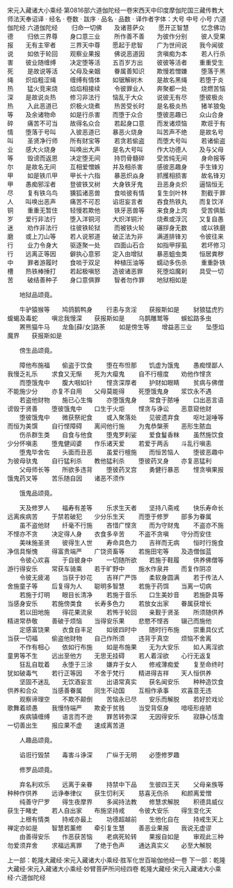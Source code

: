 宋元入藏诸大小乘经·第0816部六道伽陀经一卷宋西天中印度摩伽陀国三藏传教大师法天奉诏译
· 经名 · 卷数 · 跋序
· 品名 · 品数 · 译作者字体：大号 中号 小号
六道伽陀经
六道伽陀经
　　归命一切佛　　及诸菩萨众
　　愿开正智慧　　忆念佛功德
　　归依三界尊　　身口意三业
　　所作善不善　　为彼作分别
　　彼人受果报　　无有主宰者
　　三界天中尊　　愿起于悲智
　　广为世间说　　我今闻彼说
　　如依于轮回　　观察业果报
　　佛说恶道因　　贪嗔痴为本
　　若人行杀害　　彼业随缠缚
　　决定堕等活　　五百岁方出
　　彼彼等活者　　重重受生死
　　是故说等活　　父母及亲姻
　　眷属善知识　　欺慢若憎嫌
　　堕落于黑绳　　炽焰粗涩绳
　　缠缚有情体　　如锯解树木
　　是故名黑绳　　若堕于炎热
　　猛火竞来烧　　焰焰相接续
　　令彼罪业人　　奔聚都一处
　　烧燃苦恼深　　是故说炎热
　　修习非法行　　恼乱于大众
　　说彼无有尽　　堕彼极炎热
　　入此恶道已　　炽极火烧煮
　　热苦受长时　　是名极炎热
　　猪羊狼兔等　　及余诸物命
　　如是行杀害　　而堕于众合
　　堕彼恶趣已　　众山合身碎
　　痛苦不可当　　故得名众合
　　若起身口意　　而发诸烦恼
　　欺诳于有情　　堕落于号叫
　　入彼恶道已　　暴恶火烧身
　　叫苦声不绝　　是故名号叫
　　圣贤净行师　　所有财宝等
　　若贪若偷盗　　而堕大号叫
　　若诸偷盗业　　感大火烧身
　　叫唤出大声　　是名大号叫
　　作大功德人　　及与父母等
　　毁谤而返恩　　决定堕无间
　　持罚骨髓碎　　受苦纯无间
　　身命报等尔　　是故名无间
　　互相爱憎嫉　　并及相杀害
　　感彼恶趣身　　手生锋刃甲
　　如是铁爪甲　　甲长十六指
　　暴恶炽焱身　　抓擭相损害
　　故名锋刃甲　　愚痴邪淫者
　　登彼铁叉树　　大身铁牙鬼
　　丑恶身炎炽　　逼恼恒无尽
　　复有铁乌鸟　　獯狐诸恶兽
　　食啖彼有情　　复生剑叶林
　　割截于罪人　　叫唤出恶声
　　痛苦不可忍　　谄诳妄言者
　　吞食热铁丸　　而复饮洋铜
　　重重无暂住　　轻慢若欺他
　　铁牙恶兽等　　来食身上肉
　　受苦俱胝岁　　爱行非法行
　　堕入洋铜河　　大炽洋铜汁
　　烧煮或浮沉　　又复自愚迷
　　劝作非法行　　往彼铁轮狱
　　而被铁火轮　　碾拶身无数
　　或以铁磨磨　　或上刀山等
　　若人说邪道　　破正法为非
　　满道排锋刃　　令彼往来行
　　业力令身大　　驱逐聚一处
　　四面山石合　　如指甲拶虱
　　若坏修习行　　远离正等因
　　僻执心意邪　　定入由增狱
　　暴恶蛆虫类　　恒居粪秽中
　　罪者游履时　　食啖于双足
　　种植压油等　　蠕动多伤杀
　　重重卧铁槽　　热铁棒捶打
　　若起极嗔怒　　造彼诸恶罪
　　死堕焰魔刹　　具受一切苦
　　破结善种子　　身口意俱罪
　　智者勿作罪　　地狱相如是

　　地狱品颂竟。

　　牛驴猿猴等　　鸠鸽鹅鸭身
　　行恚与贪淫　　获报斯如是
　　豺狼猛虎犳　　蝮蝎及毒蛇
　　嗔忿我慢深　　获报斯如是
　　乌鹊雕鹫等　　蜈蚣路多虫
　　罴熊猫牛马　　龙鱼[薛/女]路荼
　　如是傍生等　　增益恶三业
　　坠堕焰魔界　　获报斯如是

　　傍生品颂竟。

　　障他布施福　　偷盗于饮食
　　堕在布怛那　　饥虚为饿鬼
　　愚痴悭鄙人　　我慢乏礼乐
　　求食又无惭　　死为大瘿鬼
　　自不行檀度　　劝他作悭贪
　　而堕饿鬼中　　腹大咽如针
　　悭贪深厚者　　护财如眼睛
　　贫病与佛僧　　不能施少分
　　亦复不自用　　父母莫能得
　　死堕饿鬼身　　浆饮永不遇
　　若盗他财物　　施已心生悔
　　亦堕饿鬼身　　常食于脓唾
　　口出恶言语　　谤毁于贤善
　　堕彼饿鬼中　　口生于火炬
　　悭贪与诤讼　　恶意窥他财
　　堕彼饿鬼中　　微获祭祀食
　　或入聚落处　　见彼遗弃食
　　呕吐涎唾等　　而恒为美馔
　　自行悭障碍　　离间他行施
　　为鬼恭槃荼　　恶形生脓血
　　伤杀群生类　　自食与他食
　　堕鬼罗刹娑　　爱食鬘香粖
　　虽然施饮食　　少分怀嗔恚
　　堕鬼健闼婆　　作乐诸天爱
　　若爱于两舌　　斗乱行嗔恚
　　堕鬼毕舍佐　　头面而丑恶
　　虽爱行檀施　　而恒苦恼人
　　堕彼恶趣中　　为彼母驮鬼
　　自行猛利杀　　教他猛利杀
　　堕彼药叉身　　亦复恶猛利
　　父母师长等　　所欲多违背
　　堕彼药叉宫　　勇健行暴恶
　　悭贪嗔果报　　饿鬼药叉等
　　苦乐随自因　　诸恶不须作

　　饿鬼品颂竟。

　　天及修罗人　　福寿有差等
　　乐求生天者　　坚持八斋戒
　　快乐寿命长　　远离疾病苦
　　于禁若破犯　　少分乐生天
　　而堕于修罗　　部多为眷属
　　虽不盗他财　　纤毫不行施
　　吝惜广悭贪　　而为守财鬼
　　不盗亦不施　　不悭亦不贪
　　决定得人身　　衣食多辛苦
　　不盗不贪嗔　　守分而安住
　　美味施圣贤　　彼得生人世
　　寿命具色力　　吉祥而无病
　　恒时行施食　　净信具惭愧
　　得富贵端严　　广饶资畜等
　　若施田宅等　　及造僧伽蓝
　　令彼心欢喜　　于自彼身中
　　一切随所欲　　若施于鞋履
　　供养佛僧等　　游行得安乐
　　常获车骑乘　　若于旷野中
　　施水作泉井　　而复作阴凉
　　令彼无疲渴　　当获于妙花
　　吉祥广严饰　　柔软身圆满
　　若于传法人　　舍施童子等
　　后复得为人　　聪明多智慧
　　若施于药饵　　当离一切病
　　若施于灯明　　眼目长清净
　　若施于音乐　　口生美妙音
　　若施卧具等　　当感身安乐
　　若施傍类食　　长寿多色力
　　若放女出家　　眷属获增长
　　若以田地施　　得花果流泉
　　若怖于轮回　　亲觐于贤圣
　　所须随供养　　精进常恭敬
　　善破于烦恼　　当得安乐果
　　悲愍不悭吝　　辍己而施他
　　定感富饶果　　衣食自丰足
　　如彼四时中　　随时行布施
　　崇重具仪式　　当获一切福
　　偷盗他财物　　自己作所须
　　违背于真空　　烦恼不舍离
　　不作有相心　　依如行布施
　　如是布施果　　无为大安乐
　　如人离淫欲　　童男等不生
　　远出至他方　　无思无挂碍
　　若人着淫欲　　心行无返复
　　狂乱自耽着　　永堕于三涂
　　嫌弃于女人　　修戒薄痴爱
　　复至命终时　　犹如破毒气
　　若行正等因　　不舍于梵行
　　精进得吉祥　　天人恒供养
　　坚固不迷乱　　无饮酒妄言
　　出语常真实　　获名闻安乐
　　种种造饮食　　供养和合众
　　当感善眷属　　同生不动国
　　互相作承事　　欢喜意无违
　　观察谛理空　　不欺不颠倒
　　苦恼永已尽　　安乐而解脱
　　若好於戏论　　歌舞着顽愚
　　我慢恃端严　　欺夌于贫贱
　　当受背伛身　　喑哑形痤陋
　　疾病镇缠缚　　语言而不逊
　　罪苦转弥深　　无因得安乐
　　寂静心恬澹　　一切善出生
　　报应果不虚　　速成离苦道

　　人趣品颂竟。

　　谄诳行毁禁　　毒害斗诤深
　　广纵于无明　　必堕修罗趣

　　修罗品颂竟。

　　弃名利欢乐　　远离于亲眷
　　持禁中下品　　生彼四王天
　　父母亲族等　　种种作供养
　　远诤奉律仪　　获生忉利天
　　慈喜无伤杀　　和颜离爱憎
　　纯善守尸罗　　得生夜摩界
　　多闻持法教　　修慧求解脱
　　积德具威仪　　获生于睹史
　　若人自出家　　布施坚持戒
　　令彼大安乐　　得生变化天
　　上根有情类　　持戒亦最上
　　功德超越前　　生他化自在
　　持戒生天上　　禅定亦如是
　　智慧若薰修　　牵引复生慧
　　善恶业果报　　我说无虚谬
　　由善得安乐　　作恶获苦恼
　　老病死轮转　　果报自如是
　　审观此三种　　勿爱须弃舍
　　求福远离罪　　了绝于色声
　　通达真实义　　必至大解脱

上一部：乾隆大藏经·宋元入藏诸大小乘经·胜军化世百喻伽他经一卷
下一部：乾隆大藏经·宋元入藏诸大小乘经·妙臂菩萨所问经四卷
乾隆大藏经·宋元入藏诸大小乘经·六道伽陀经